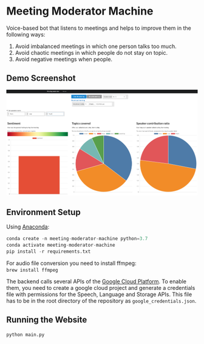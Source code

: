 # Meeting Moderator Machine

Voice-based bot that listens to meetings and helps to improve them in the following ways: 

1) Avoid imbalanced meetings in which one person talks too much.
2) Avoid chaotic meetings in which people do not stay on topic.
3) Avoid negative meetings when people.

## Demo Screenshot

![demo](demo.png)

## Environment Setup

Using [Anaconda](https://www.anaconda.com/distribution):

```python
conda create -n meeting-moderator-machine python=3.7
conda activate meeting-moderator-machine
pip install -r requirements.txt
```

For audio file conversion you need to install ffmpeg:  
`brew install ffmpeg`

The backend calls several APIs of the [Google Cloud Platform](https://cloud.google.com/). 
To enable them, you need to create a google cloud project and generate a credentials file with permissions for the Speech, Language and Storage APIs.
This file has to be in the root directory of the repository as `google_credentials.json`. 

## Running the Website

```python
python main.py
```
